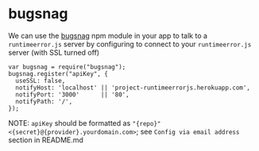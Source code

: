 # bugsnag

We can use the [bugsnag](https://github.com/develsadvocates/bugsnag-node) npm module in your app to talk to a `runtimeerror.js` server by configuring to connect to your `runtimeerror.js` server (with SSL turned off)

```
var bugsnag = require("bugsnag");
bugsnag.register("apiKey", {
  useSSL: false,
  notifyHost: 'localhost' || 'project-runtimeerrorjs.herokuapp.com',
  notifyPort: '3000'      || '80',
  notifyPath: '/',
});
```

NOTE: `apiKey` should be formatted as `"{repo}" <{secret}@{provider}.yourdomain.com>`; see `Config via email address` section in README.md
